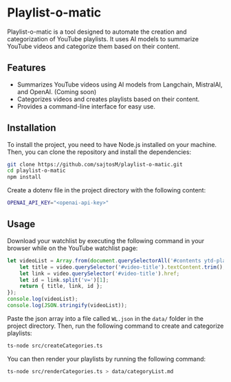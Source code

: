 # Playlist-o-matic

Playlist-o-matic is a tool designed to automate the creation and categorization of YouTube playlists. It uses AI models to summarize YouTube videos and categorize them based on their content.

## Features

- Summarizes YouTube videos using AI models from Langchain, MistralAI, and OpenAI. (Coming soon)
- Categorizes videos and creates playlists based on their content.
- Provides a command-line interface for easy use.

## Installation

To install the project, you need to have Node.js installed on your machine. Then, you can clone the repository and install the dependencies:

```sh
git clone https://github.com/sajtosM/playlist-o-matic.git
cd playlist-o-matic
npm install
```

Create a dotenv file in the project directory with the following content:

```sh
OPENAI_API_KEY="<openai-api-key>"
```

## Usage

Download your watchlist by executing the following command in your browser while on the YouTube watchlist page:

```js
let videoList = Array.from(document.querySelectorAll('#contents ytd-playlist-video-renderer')).map(video => {
    let title = video.querySelector('#video-title').textContent.trim();
    let link = video.querySelector('#video-title').href;
    let id = link.split('v=')[1];
    return { title, link, id };
});
console.log(videoList);
console.log(JSON.stringify(videoList));
```

Paste the json array into a file called `WL.json` in the `data/` folder in the project directory. Then, run the following command to create and categorize playlists:

```sh
ts-node src/createCategories.ts
```

You can then render your playlists by running the following command:

```sh
ts-node src/renderCategories.ts > data/categoryList.md
```
